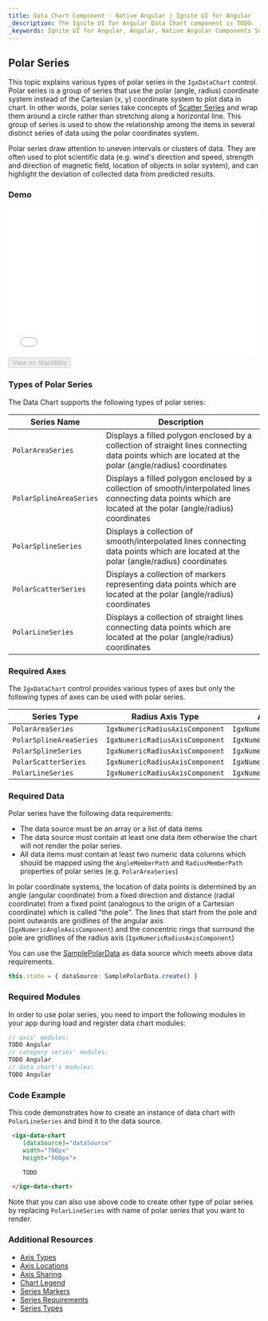 ```yaml
---
title: Data Chart Component - Native Angular | Ignite UI for Angular
_description: The Ignite UI for Angular Data Chart component is TODO.
_keywords: Ignite UI for Angular, Angular, Native Angular Components Suite, Native Angular Controls, Native Angular Components, Native Angular Components Library, Angular Chart, Angular Chart Control, Angular Chart Example, Angular Chart Component, Angular Data Chart
---
```


## Polar Series

This topic explains various types of polar series in the `IgxDataChart` control. Polar series is a group of series that use the polar (angle, radius) coordinate system instead of the Cartesian (x, y) coordinate system to plot data in chart. In other words, polar series take concepts of [Scatter Series](datachart_series_types_scatter.md) and wrap them around a circle rather than stretching along a horizontal line. This group of series is used to show the relationship among the items in several distinct series of data using the polar coordinates system.

Polar series draw attention to uneven intervals or clusters of data. They are often used to plot scientific data (e.g. wind's direction and speed, strength and direction of magnetic field, location of objects in solar system), and can highlight the deviation of collected data from predicted results.

### Demo

<div class="sample-container" style="height: 300px">
    <iframe id="data-chart-type-polar-series-iframe" src='{environment:demosBaseUrl}/charts/data-chart-type-polar-series' width="100%" height="100%" seamless frameBorder="0" onload="onSampleIframeContentLoaded(this);"></iframe>
</div>
<div>
    <button data-localize="stackblitz" disabled class="stackblitz-btn" data-iframe-id="financial-chart-type-polar-series-iframe" data-demos-base-url="{environment:demosBaseUrl}">View on StackBlitz
    </button>
</div>

<div class="divider--half"></div>

### Types of Polar Series

The Data Chart supports the following types of polar series:

| Series Name             | Description                                                                                                                                                      |
| ----------------------- | ---------------------------------------------------------------------------------------------------------------------------------------------------------------- |
| `PolarAreaSeries`       | Displays a filled polygon enclosed by a collection of straight lines connecting data points which are located at the polar (angle/radius) coordinates            |
| `PolarSplineAreaSeries` | Displays a filled polygon enclosed by a collection of smooth/interpolated lines connecting data points which are located at the polar (angle/radius) coordinates |
| `PolarSplineSeries`     | Displays a collection of smooth/interpolated lines connecting data points which are located at the polar (angle/radius) coordinates                              |
| `PolarScatterSeries`    | Displays a collection of markers representing data points which are located at the polar (angle/radius) coordinates                                              |
| `PolarLineSeries`       | Displays a collection of straight lines connecting data points which are located at the polar (angle/radius) coordinates                                         |

### Required Axes

The `IgxDataChart` control provides various types of axes but only the following types of axes can be used with polar series.

| Series Type             | Radius Axis Type                | Angle Axis Type                |
| ----------------------- | ------------------------------- | ------------------------------ |
| `PolarAreaSeries`       | `IgxNumericRadiusAxisComponent` | `IgxNumericAngleAxisComponent` |
| `PolarSplineAreaSeries` | `IgxNumericRadiusAxisComponent` | `IgxNumericAngleAxisComponent` |
| `PolarSplineSeries`     | `IgxNumericRadiusAxisComponent` | `IgxNumericAngleAxisComponent` |
| `PolarScatterSeries`    | `IgxNumericRadiusAxisComponent` | `IgxNumericAngleAxisComponent` |
| `PolarLineSeries`       | `IgxNumericRadiusAxisComponent` | `IgxNumericAngleAxisComponent` |

### Required Data

Polar series have the following data requirements:

-   The data source must be an array or a list of data items
-   The data source must contain at least one data item otherwise the chart will not render the polar series.
-   All data items must contain at least two numeric data columns which should be mapped using the `AngleMemberPath` and `RadiusMemberPath` properties of polar series (e.g. `PolarAreaSeries`)

In polar coordinate systems, the location of data points is determined by an angle (angular coordinate) from a fixed direction and distance (radial coordinate) from a fixed point (analogous to the origin of a Cartesian coordinate) which is called "the pole". The lines that start from the pole and point outwards are gridlines of the angular axis (`IgxNumericAngleAxisComponent`) and the concentric rings that surround the pole are gridlines of the radius axis (`IgxNumericRadiusAxisComponent`)

You can use the [SamplePolarData](datachart_data_sources_polar.md) as data source which meets above data requirements.

```typescript
this.state = { dataSource: SamplePolarData.create() }
```

### Required Modules

<!-- Angular -->

In order to use polar series, you need to import the following modules in your app during load and register data chart modules:

```typescript
// axis' modules:
TODO Angular
// category series' modules:
TODO Angular
// data chart's modules:
TODO Angular
```

### Code Example

This code demonstrates how to create an instance of data chart with `PolarLineSeries` and bind it to the data source.

```html
 <igx-data-chart
    [dataSource]="dataSource"
    width="700px"
    height="500px">

    TODO

 </igx-data-chart>
```

Note that you can also use above code to create other type of polar series by replacing `PolarLineSeries` with name of polar series that you want to render.

### Additional Resources

-   [Axis Types](datachart_axis_types.md)
-   [Axis Locations](datachart_axis_locations.md)
-   [Axis Sharing](datachart_axis_sharing.md)
-   [Chart Legend](datachart_chart_legends.md)
-   [Series Markers](datachart_series_markers.md)
-   [Series Requirements](datachart_series_requirements.md)
-   [Series Types](datachart_series_types.md)
